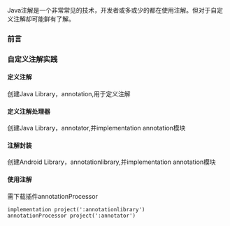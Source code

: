 Java注解是一个非常常见的技术，开发者或多或少的都在使用注解。但对于自定义注解却可能鲜有了解。

### 前言


### 自定义注解实践
#### 定义注解
创建Java Library，annotation,用于定义注解

#### 定义注解处理器
创建Java Library，annotator,并implementation annotation模块

#### 注解封装
创建Android Library，annotationlibrary,并implementation annotation模块

#### 使用注解
需下载插件annotationProcessor
```
implementation project(':annotationlibrary')
annotationProcessor project(':annotator')
```

